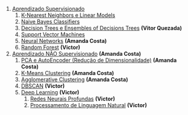 1. [Aprendizado Supervisionado](aprendizado-supervisionado)
    1. [K-Nearest Neighbors e Linear Models](aprendizado-supervisionado/k-nearest-neighbors-e-linear-models)
    2. [Naive Bayes Classifiers](aprendizado-supervisionado/Naive-Bayes-Classifiers)
    3. [Decision Trees e Ensembles of Decisions Trees](aprendizado-supervisionado/Decision-Trees-e-Ensembles-of-Decisions-Trees) **(Vitor Quezada)**
    4. [Support Vector Machines](aprendizado-supervisionado/Support-Vector-Machines)
    5. [Neural Networks](aprendizado-supervisionado/Neural-Networks) **(Amanda Costa)**
    6. [Random Forest](aprendizado-supervisionado/Random-Forest) **(Victor)**
2. [Aprendizado NÃO Supervisionado](aprendizado-nao-supervisionado) **(Amanda Costa)**
    1. [PCA e AutoEncoder (Redução de Dimensionalidade)](aprendizado-nao-supervisionado/PCA-e-AutoEncoder-Reducao-de-Dimensionalidade) **(Amanda Costa)**
    2. [K-Means Clustering](aprendizado-nao-supervisionado/K-Means-Clustering) **(Amanda Costa)**
    3. [Agglomerative Clustering](aprendizado-nao-supervisionado/Agglomerative-Clustering) **(Amanda Costa)**
    4. [DBSCAN](aprendizado-nao-supervisionado/DBSCAN) **(Victor)**
    5. [Deep Learning](aprendizado-nao-supervisionado/deep-learning) **(Victor)**
        1. [Redes Neurais Profundas](aprendizado-nao-supervisionado/deep-learning/Redes-Neurais-Profundas) **(Victor)**
        2. [Processamento de Linguagem Natural](aprendizado-nao-supervisionado/deep-learning/Processamento-de-Linguagem-Natural) **(Victor)**
